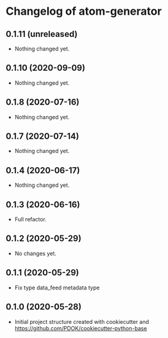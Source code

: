 Changelog of atom-generator
===================================================

0.1.11 (unreleased)
-------------------

- Nothing changed yet.


0.1.10 (2020-09-09)
-------------------

- Nothing changed yet.


0.1.8 (2020-07-16)
------------------

- Nothing changed yet.


0.1.7 (2020-07-14)
------------------

- Nothing changed yet.


0.1.4 (2020-06-17)
------------------

- Nothing changed yet.


0.1.3 (2020-06-16)
------------------

- Full refactor. 


0.1.2 (2020-05-29)
------------------

- No changes yet.


0.1.1 (2020-05-29)
------------------

- Fix type data_feed metadata type


0.1.0 (2020-05-28)
------------------

- Initial project structure created with cookiecutter and
  https://github.com/PDOK/cookiecutter-python-base


